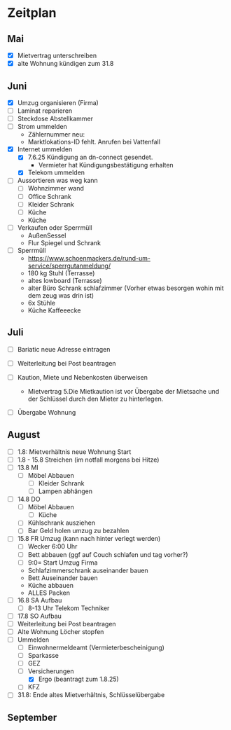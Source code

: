 # Zeitplan

## Mai

- [x] Mietvertrag unterschreiben
- [x] alte Wohnung kündigen zum 31.8

## Juni

- [x] Umzug organisieren (Firma)
- [ ] Laminat reparieren
- [ ] Steckdose Abstellkammer
- [ ] Strom ummelden
  - Zählernummer neu: 
  - Marktlokations-ID fehlt. Anrufen bei Vattenfall
- [x] Internet ummelden
  - [x] 7.6.25 Kündigung an dn-connect gesendet.
    - Vermieter hat Kündigungsbestätigung erhalten
  - [x] Telekom ummelden
- [ ] Aussortieren was weg kann
  - [ ] Wohnzimmer wand
  - [ ] Office Schrank
  - [ ] Kleider Schrank
  - [ ] Küche
  - Küche
- [ ] Verkaufen oder Sperrmüll
  - AußenSessel
  - Flur Spiegel und Schrank
- [ ] Sperrmüll
  - https://www.schoenmackers.de/rund-um-service/sperrgutanmeldung/
  - 180 kg Stuhl (Terrasse)
  - altes lowboard (Terrasse)
  - alter Büro Schrank schlafzimmer (Vorher etwas besorgen wohin mit dem zeug was drin ist)
  - 6x Stühle
  - Küche Kaffeeecke

## Juli

- [ ] Bariatic neue Adresse eintragen
- [ ] Weiterleitung bei Post beantragen
- [ ] Kaution, Miete und Nebenkosten überweisen
  - Mietvertrag 5.Die Mietkaution ist vor Übergabe der Mietsache und der Schlüssel durch den Mieter zu hinterlegen.
- [ ] Übergabe Wohnung


## August

- [ ] 1.8: Mietverhältnis neue Wohnung Start
- [ ] 1.8 - 15.8 Streichen (im notfall morgens bei Hitze)
- [ ] 13.8 MI
  - [ ] Möbel Abbauen
    - [ ] Kleider Schrank
    - [ ] Lampen abhängen
- [ ] 14.8 DO
  - [ ] Möbel Abbauen
    - [ ] Küche
  - [ ] Kühlschrank ausziehen
  - [ ] Bar Geld holen umzug zu bezahlen
- [ ] 15.8 FR Umzug (kann nach hinter verlegt werden)
  - [ ] Wecker 6:00 Uhr
  - [ ] Bett abbauen (ggf auf Couch schlafen und tag vorher?)
  - [ ] 9:0= Start Umzug Firma
  - Schlafzimmerschrank auseinander bauen
  - Bett Auseinander bauen
  - Küche abbauen
  - ALLES Packen
- [ ] 16.8 SA Aufbau
  - [ ] 8-13 Uhr Telekom Techniker
- [ ] 17.8 SO Aufbau
- [ ] Weiterleitung bei Post beantragen
- [ ] Alte Wohnung Löcher stopfen
- [ ] Ummelden
  - [ ] Einwohnermeldeamt (Vermieterbescheinigung)
  - [ ] Sparkasse
  - [ ] GEZ
  - [ ] Versicherungen
    - [x] Ergo (beantragt zum 1.8.25)
  - [ ] KFZ
- [ ] 31.8: Ende altes Mietverhältnis, Schlüsselübergabe

## September
